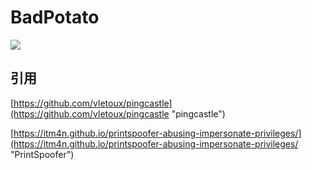 # BadPotato

![](https://raw.githubusercontent.com/BeichenDream/BadPotato/master/screen.png)

## 引用


[https://github.com/vletoux/pingcastle](https://github.com/vletoux/pingcastle "pingcastle")


[https://itm4n.github.io/printspoofer-abusing-impersonate-privileges/](https://itm4n.github.io/printspoofer-abusing-impersonate-privileges/ "PrintSpoofer")
